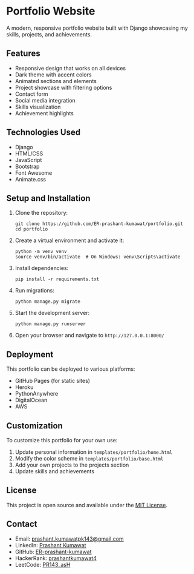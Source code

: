 # Portfolio Website

A modern, responsive portfolio website built with Django showcasing my skills, projects, and achievements.

## Features

- Responsive design that works on all devices
- Dark theme with accent colors
- Animated sections and elements
- Project showcase with filtering options
- Contact form
- Social media integration
- Skills visualization
- Achievement highlights

## Technologies Used

- Django
- HTML/CSS
- JavaScript
- Bootstrap
- Font Awesome
- Animate.css

## Setup and Installation

1. Clone the repository:
   ```
   git clone https://github.com/ER-prashant-kumawat/portfolio.git
   cd portfolio
   ```

2. Create a virtual environment and activate it:
   ```
   python -m venv venv
   source venv/bin/activate  # On Windows: venv\Scripts\activate
   ```

3. Install dependencies:
   ```
   pip install -r requirements.txt
   ```

4. Run migrations:
   ```
   python manage.py migrate
   ```

5. Start the development server:
   ```
   python manage.py runserver
   ```

6. Open your browser and navigate to `http://127.0.0.1:8000/`

## Deployment

This portfolio can be deployed to various platforms:

- GitHub Pages (for static sites)
- Heroku
- PythonAnywhere
- DigitalOcean
- AWS

## Customization

To customize this portfolio for your own use:

1. Update personal information in `templates/portfolio/home.html`
2. Modify the color scheme in `templates/portfolio/base.html`
3. Add your own projects to the projects section
4. Update skills and achievements

## License

This project is open source and available under the [MIT License](LICENSE).

## Contact

- Email: prashant.kumawatpk143@gmail.com
- LinkedIn: [Prashant Kumawat](https://www.linkedin.com/in/theprashant-kumawat-bba8aa267/)
- GitHub: [ER-prashant-kumawat](https://github.com/ER-prashant-kumawat)
- HackerRank: [prashantkumawat4](https://www.hackerrank.com/profile/prashantkumawat4)
- LeetCode: [PR143_asH](https://leetcode.com/u/PR143_asH/) 